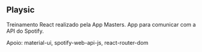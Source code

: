## Playsic

Treinamento React realizado pela App Masters.
App para comunicar com a API do Spotify.

Apoio: material-ui, spotify-web-api-js, react-router-dom
